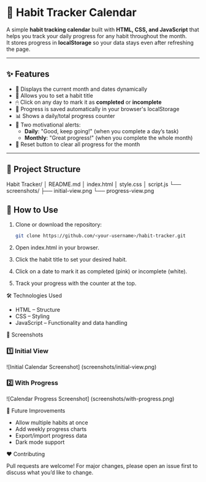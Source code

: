 # 🌸 Habit Tracker Calendar

A simple **habit tracking calendar** built with **HTML, CSS, and JavaScript** that helps you track your daily progress for any habit throughout the month.  
It stores progress in **localStorage** so your data stays even after refreshing the page.

---

## ✨ Features
- 📅 Displays the current month and dates dynamically
- 🌸 Allows you to set a habit title
- 🖱 Click on any day to mark it as **completed** or **incomplete**
- 💾 Progress is saved automatically in your browser's localStorage
- 📊 Shows a daily/total progress counter
- 🎉 Two motivational alerts:
  - **Daily**: "Good, keep going!" (when you complete a day’s task)
  - **Monthly**: "Great progress!" (when you complete the whole month)
- 🔄 Reset button to clear all progress for the month

---

## 📂 Project Structure
Habit Tracker/
│   README.md
│   index.html
│   style.css
│   script.js
└── screenshots/
    ├── initial-view.png
    └── progress-view.png

## 🚀 How to Use
1. Clone or download the repository:
   ```bash
   git clone https://github.com/<your-username>/habit-tracker.git

2. Open index.html in your browser.

3. Click the habit title to set your desired habit.

4. Click on a date to mark it as completed (pink) or incomplete (white).

5. Track your progress with the counter at the top.

🛠 Technologies Used

- HTML – Structure
- CSS – Styling
- JavaScript – Functionality and data handling

📸 Screenshots

### 1️⃣ Initial View
![Initial Calendar Screenshot] (screenshots/initial-view.png)

### 2️⃣ With Progress
![Calendar Progress Screenshot] (screenshots/with-progress.png)


📌 Future Improvements

- Allow multiple habits at once
- Add weekly progress charts
- Export/import progress data
- Dark mode support

❤️ Contributing

Pull requests are welcome!
For major changes, please open an issue first to discuss what you’d like to change.

